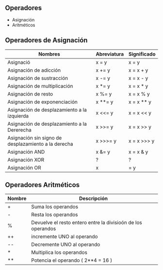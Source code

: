 ## Operadores
* Asignación
* Aritméticos


## Operadores de Asignación

| Nombres                                              | Abreviatura   | Significado |
| ---------------------------------------------------- | ------------- |--------------|
| Asignació                                            | x = y         | x = y        |
| Asignación de adicción                               | x += y        | x = x + y    |
| Asignación de sustracción                            | x -= y        | x = x - y    |
| Asignación de multiplicación                         | x *= y        | x = x * y    |
| Asignación de resto                                  | x %= y        | x = x % y    |
| Asignación de exponenciación                         | x **= y       | x = x ** y   |
| Asignación de desplazamiento a la izquierda          | x <<= y       | x = x << y   |
| Asignación de desplazamiento a la Dererecha          | x >>= y       | x = x >> y   |
| Asignación sin signo de desplazamiento a la derecha  | x >>>= y      | x = x >>> y  |
| Asignación AND                                       | x &= y        | x = x & y    |
| Asignación XOR                                       | ?             | ?            |
| Asignación OR                                        | x |= y        | x = x | y    |


## Operadores Aritméticos


| Nombre | Descripción |
|--------|--------------|
| + | Suma los operandos |
| - | Resta los operandos
| % | Devuelve el resto entero entre la divisioón de los operandos |
| ++ | incremente UNO al operando |
| -- | Decremente UNO al operando
| * | Multiplica los operandos |
| ** | Potencia el operando ( 2**4 = 16 ) |